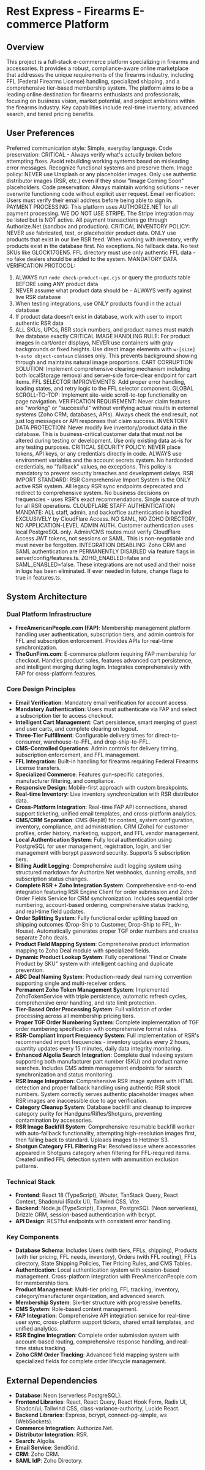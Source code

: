 # Rest Express - Firearms E-commerce Platform

## Overview
This project is a full-stack e-commerce platform specializing in firearms and accessories. It provides a robust, compliance-aware online marketplace that addresses the unique requirements of the firearms industry, including FFL (Federal Firearms License) handling, specialized shipping, and a comprehensive tier-based membership system. The platform aims to be a leading online destination for firearms enthusiasts and professionals, focusing on business vision, market potential, and project ambitions within the firearms industry. Key capabilities include real-time inventory, advanced search, and tiered pricing benefits.

## User Preferences
Preferred communication style: Simple, everyday language.
Code preservation: CRITICAL - Always verify what's actually broken before attempting fixes. Avoid rebuilding working systems based on misleading error messages. Recognize functional systems and preserve them.
Image policy: NEVER use Unsplash or any placeholder images. Only use authentic distributor images (RSR, etc.) even if they show "Image Coming Soon" placeholders.
Code preservation: Always maintain working solutions - never overwrite functioning code without explicit user request.
Email verification: Users must verify their email address before being able to sign in.
PAYMENT PROCESSING: This platform uses AUTHORIZE.NET for all payment processing. WE DO NOT USE STRIPE. The Stripe integration may be listed but is NOT active. All payment transactions go through Authorize.Net (sandbox and production).
CRITICAL INVENTORY POLICY: NEVER use fabricated, test, or placeholder product data. ONLY use products that exist in our live RSR feed. When working with inventory, verify products exist in the database first. No exceptions. No fallback data. No test SKUs like GLOCK17GEN5. FFL directory must use only authentic FFL data - no fake dealers should be added to the system.
MANDATORY DATA VERIFICATION PROTOCOL:
1. ALWAYS run `node check-product-upc.cjs` or query the products table BEFORE using ANY product data
2. NEVER assume what product data should be - ALWAYS verify against live RSR database
3. When testing integrations, use ONLY products found in the actual database
4. If product data doesn't exist in database, work with user to import authentic RSR data
5. ALL SKUs, UPCs, RSR stock numbers, and product names must match live database exactly
CRITICAL IMAGE HANDLING RULE: For product images in cart/order displays, NEVER use containers with gray backgrounds or fixed heights. Use direct image elements with `w-[size] h-auto object-contain` classes only. This prevents background showing through and maintains natural image proportions.
CART CORRUPTION SOLUTION: Implement comprehensive clearing mechanism including both localStorage removal and server-side force-clear endpoint for cart items.
FFL SELECTOR IMPROVEMENTS: Add proper error handling, loading states, and retry logic to the FFL selector component.
GLOBAL SCROLL-TO-TOP: Implement site-wide scroll-to-top functionality on page navigation.
VERIFICATION REQUIREMENT: Never claim features are "working" or "successful" without verifying actual results in external systems (Zoho CRM, databases, APIs). Always check the end result, not just log messages or API responses that claim success.
INVENTORY DATA PROTECTION: Never modify live inventory/product data in the database. This is business-critical customer data that must not be altered during testing or development. Use only existing data as-is for any testing purposes.
CRITICAL SECURITY POLICY: NEVER place tokens, API keys, or any credentials directly in code. ALWAYS use environment variables and the account secrets system. No hardcoded credentials, no "fallback" values, no exceptions. This policy is mandatory to prevent security breaches and development delays.
RSR IMPORT STANDARD: RSR Comprehensive Import System is the ONLY active RSR system. All legacy RSR sync endpoints deprecated and redirect to comprehensive system. No business decisions on frequencies - uses RSR's exact recommendations. Single source of truth for all RSR operations.
CLOUDFLARE STAFF AUTHENTICATION MANDATE: ALL staff, admin, and backoffice authentication is handled EXCLUSIVELY by CloudFlare Access. NO SAML, NO ZOHO DIRECTORY, NO APPLICATION-LEVEL ADMIN AUTH. Customer authentication uses local PostgreSQL only. Admin/CMS routes must verify CloudFlare Access JWT tokens, not sessions or SAML. This is non-negotiable and must never be forgotten.
INTEGRATION DISABLING: Zoho CRM and SAML authentication are PERMANENTLY DISABLED via feature flags in server/config/features.ts. ZOHO_ENABLED=false and SAML_ENABLED=false. These integrations are not used and their noise in logs has been eliminated. If ever needed in future, change flags to true in features.ts.

## System Architecture

### Dual Platform Infrastructure
- **FreeAmericanPeople.com (FAP)**: Membership management platform handling user authentication, subscription tiers, and admin controls for FFL and subscription enforcement. Provides APIs for real-time synchronization.
- **TheGunFirm.com**: E-commerce platform requiring FAP membership for checkout. Handles product sales, features advanced cart persistence, and intelligent merging during login. Integrates comprehensively with FAP for cross-platform features.

### Core Design Principles
- **Email Verification**: Mandatory email verification for account access.
- **Mandatory Authentication**: Users must authenticate via FAP and select a subscription tier to access checkout.
- **Intelligent Cart Management**: Cart persistence, smart merging of guest and user carts, and complete clearing on logout.
- **Three-Tier Fulfillment**: Configurable delivery times for direct-to-consumer, warehouse-to-FFL, and drop-ship-to-FFL.
- **CMS-Controlled Operations**: Admin controls for delivery timing, subscription enforcement, and FFL management.
- **FFL Integration**: Built-in handling for firearms requiring Federal Firearms License transfers.
- **Specialized Commerce**: Features gun-specific categories, manufacturer filtering, and compliance.
- **Responsive Design**: Mobile-first approach with custom breakpoints.
- **Real-time Inventory**: Live inventory synchronization with RSR distributor data.
- **Cross-Platform Integration**: Real-time FAP API connections, shared support ticketing, unified email templates, and cross-platform analytics.
- **CMS/CRM Separation**: CMS (Replit) for content, system configuration, inventory, compliance, and administration. CRM (Zoho) for customer profiles, order history, marketing, support, and FFL vendor management.
- **Local Authentication System**: Fully local authentication using PostgreSQL for user management, registration, login, and tier management with bcrypt password security. Supports 5 subscription tiers.
- **Billing Audit Logging**: Comprehensive audit logging system using structured markdown for Authorize.Net webhooks, dunning emails, and subscription status changes.
- **Complete RSR + Zoho Integration System**: Comprehensive end-to-end integration featuring RSR Engine Client for order submission and Zoho Order Fields Service for CRM synchronization. Includes sequential order numbering, account-based ordering, comprehensive status tracking, and real-time field updates.
- **Order Splitting System**: Fully functional order splitting based on shipping outcomes (Drop-Ship to Customer, Drop-Ship to FFL, In-House). Automatically generates proper TGF order numbers and creates separate Zoho deals.
- **Product Field Mapping System**: Comprehensive product information mapping to Zoho Deal module with specialized fields.
- **Dynamic Product Lookup System**: Fully operational "Find or Create Product by SKU" system with intelligent caching and duplicate prevention.
- **ABC Deal Naming System**: Production-ready deal naming convention supporting single and multi-receiver orders.
- **Permanent Zoho Token Management System**: Implemented ZohoTokenService with triple persistence, automatic refresh cycles, comprehensive error handling, and rate limit protection.
- **Tier-Based Order Processing System**: Full validation of order processing across all membership pricing tiers.
- **Proper TGF Order Numbering System**: Complete implementation of TGF order numbering specification with comprehensive format rules.
- **RSR-Compliant Import Frequency System**: Full implementation of RSR's recommended import frequencies - inventory updates every 2 hours, quantity updates every 15 minutes, daily data integrity monitoring.
- **Enhanced Algolia Search Integration**: Complete dual indexing system supporting both manufacturer part number (SKU) and product name searches. Includes CMS admin management endpoints for search synchronization and status monitoring.
- **RSR Image Integration**: Comprehensive RSR image system with HTML detection and proper fallback handling using authentic RSR stock numbers. System correctly serves authentic placeholder images when RSR images are inaccessible due to age verification.
- **Category Cleanup System**: Database backfill and cleanup to improve category purity for Handguns/Rifles/Shotguns, preventing contamination by accessories.
- **RSR Image Backfill System**: Comprehensive resumable backfill worker with auto-fallback functionality, attempting high-resolution images first, then falling back to standard. Uploads images to Hetzner S3.
- **Shotgun Category FFL Filtering Fix**: Resolved issue where accessories appeared in Shotguns category when filtering for FFL-required items. Created unified FFL detection system with ammunition exclusion patterns.

### Technical Stack
- **Frontend**: React 18 (TypeScript), Wouter, TanStack Query, React Context, Shadcn/ui (Radix UI), Tailwind CSS, Vite.
- **Backend**: Node.js (TypeScript), Express, PostgreSQL (Neon serverless), Drizzle ORM, session-based authentication with bcrypt.
- **API Design**: RESTful endpoints with consistent error handling.

### Key Components
- **Database Schema**: Includes Users (with tiers, FFLs, shipping), Products (with tier pricing, FFL needs, inventory), Orders (with FFL routing), FFLs directory, State Shipping Policies, Tier Pricing Rules, and CMS Tables.
- **Authentication**: Local authentication system with session-based management. Cross-platform integration with FreeAmericanPeople.com for membership tiers.
- **Product Management**: Multi-tier pricing, FFL tracking, inventory, category/manufacturer organization, and advanced search.
- **Membership System**: Six-tier structure with progressive benefits.
- **CMS System**: Role-based content management.
- **FAP Integration**: Comprehensive API integration service for real-time user sync, cross-platform support tickets, shared email templates, and unified analytics.
- **RSR Engine Integration**: Complete order submission system with account-based routing, comprehensive response handling, and real-time status tracking.
- **Zoho CRM Order Tracking**: Advanced field mapping system with specialized fields for complete order lifecycle management.

## External Dependencies
- **Database**: Neon (serverless PostgreSQL).
- **Frontend Libraries**: React, React Query, React Hook Form, Radix UI, Shadcn/ui, Tailwind CSS, class-variance-authority, Lucide React.
- **Backend Libraries**: Express, bcrypt, connect-pg-simple, ws (WebSockets).
- **Commerce Integration**: Authorize.Net.
- **Distributor Integration**: RSR.
- **Search**: Algolia.
- **Email Service**: SendGrid.
- **CRM**: Zoho CRM.
- **SAML IdP**: Zoho Directory.